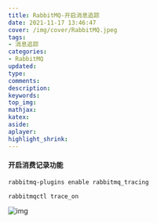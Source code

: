 ```yaml
---
title: RabbitMQ-开启消息追踪
date: 2021-11-17 13:46:47
cover: /img/cover/RabbitMQ.jpeg
tags:
- 消息追踪
categories:
- RabbitMQ
updated:
type:
comments:
description:
keywords:
top_img:
mathjax:
katex:
aside:
aplayer:
highlight_shrink:
---
```


#### 开启消费记录功能

```sh
rabbitmq-plugins enable rabbitmq_tracing

rabbitmqctl trace_on
```

![img](https://www.holelin.cn/img/rabbitmq/open_message_trace.png)
